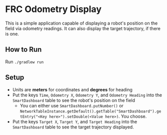 # FRC Odometry Display

This is a simple application capable of displaying a robot's position on the field via odometry readings. 
It can also display the target trajectory, if there is one.

[Screenshot]: https://github.com/StephenWelch/raw/master/frc-odom-display/screenshot.png

## How to Run
Run `./gradlew run`

## Setup
- Units are **meters** for coordinates and **degrees** for heading
- Put the keys `Time`, `Odometry X`, `Odometry Y`, and `Odometry Heading` into the `SmartDashboard` table to see the robot's position on the field
  - You can either use `SmartDashboard.putNumber()` or `NetworkTableInstance.getDefault().getTable("SmartDashboard").getEntry("<Key here>").setDouble(<Value here>)`.
    You choose. 
- Put the keys `Target X`, `Target Y`, and `Target Heading` into the `SmartDashboard` table to see the target trajectory displayed.


